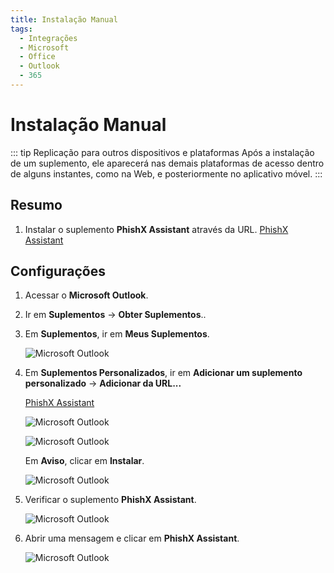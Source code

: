 ```yaml
---
title: Instalação Manual
tags:
  - Integrações
  - Microsoft
  - Office
  - Outlook
  - 365
---
```


# Instalação Manual

::: tip Replicação para outros dispositivos e plataformas
Após a instalação de um suplemento, ele aparecerá nas demais plataformas de acesso dentro de alguns instantes, como na Web, e posteriormente no aplicativo móvel.
:::

## Resumo

1. Instalar o suplemento **PhishX Assistant** através da URL. [PhishX Assistant](https://cdn.phishx.io/assistant/microsoft/manifest.prod.xml)

## Configurações

1. Acessar o **Microsoft Outlook**.

2. Ir em **Suplementos** -> **Obter Suplementos**..

3. Em **Suplementos**, ir em **Meus Suplementos**.

   ![Microsoft Outlook](https://cdn.phishx.io/phishx-docs/images/assistant_microsoft_01.png)

4. Em **Suplementos Personalizados**, ir em **Adicionar um suplemento personalizado** -> **Adicionar da URL...**

   [PhishX Assistant](https://cdn.phishx.io/assistant/microsoft/manifest.prod.xml)

   ![Microsoft Outlook](https://cdn.phishx.io/phishx-docs/images/assistant_microsoft_02.png)

   ![Microsoft Outlook](https://cdn.phishx.io/phishx-docs/images/assistant_microsoft_03.png)

   Em **Aviso**, clicar em **Instalar**.

   ![Microsoft Outlook](https://cdn.phishx.io/phishx-docs/images/assistant_microsoft_04.png)

5. Verificar o suplemento **PhishX Assistant**.

   ![Microsoft Outlook](https://cdn.phishx.io/phishx-docs/images/assistant_microsoft_05.png)

6. Abrir uma mensagem e clicar em **PhishX Assistant**.

   ![Microsoft Outlook](https://cdn.phishx.io/phishx-docs/images/assistant_microsoft_06.png)
